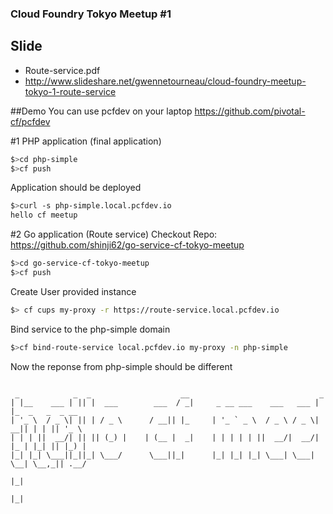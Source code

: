### Cloud Foundry Tokyo Meetup #1


## Slide
 * Route-service.pdf
 * http://www.slideshare.net/gwennetourneau/cloud-foundry-meetup-tokyo-1-route-service



##Demo
You can use pcfdev on your laptop
https://github.com/pivotal-cf/pcfdev    

#1 PHP application (final application)
```bash
$>cd php-simple
$>cf push
```

Application should be deployed
```bash
$>curl -s php-simple.local.pcfdev.io
hello cf meetup
```

#2 Go application (Route service)
Checkout Repo: https://github.com/shinji62/go-service-cf-tokyo-meetup

```bash
$>cd go-service-cf-tokyo-meetup 
$>cf push
```

Create User provided instance
```bash
$> cf cups my-proxy -r https://route-service.local.pcfdev.io
```


Bind service to the php-simple domain
```bash
$>cf bind-route-service local.pcfdev.io my-proxy -n php-simple
```

Now the reponse from php-simple should be different
```

 _            _  _                    __                             _
| |__    ___ | || |  ___        ___  / _|     _ __ ___    ___   ___ | |_  _   _  _ __
| '_ \  / _ \| || | / _ \      / __|| |_     | '_ ` _ \  / _ \ / _ \| __|| | | || '_ \
| | | ||  __/| || || (_) |    | (__ |  _|    | | | | | ||  __/|  __/| |_ | |_| || |_) |
|_| |_| \___||_||_| \___/      \___||_|      |_| |_| |_| \___| \___| \__| \__,_|| .__/
                                                                                |_|
                                                                                |_|
```



